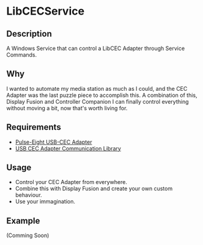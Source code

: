 # LibCECService

## Description
A Windows Service that can control a LibCEC Adapter through Service Commands.

## Why
I wanted to automate my media station as much as I could, and the CEC Adapter was the last puzzle piece to accomplish this. A combination of this, Display Fusion and Controller Companion I can finally control everything without moving a bit, now that's worth living for.

## Requirements
- [Pulse-Eight USB-CEC Adapter](https://www.pulse-eight.com/p/104/usb-hdmi-cec-adapter)
- [USB CEC Adapter Communication Library](https://github.com/Pulse-Eight/libcec)

## Usage
- Control your CEC Adapter from everywhere.
- Combine this with Display Fusion and create your own custom behaviour.
- Use your immagination.

## Example
(Comming Soon)
